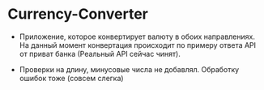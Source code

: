 # Currency-Converter

- Приложение, которое конвертирует валюту в обоих направлениях. На данный момент конвертация происходит по примеру ответа API от приват банка (Реальный API сейчас чинят).

- Проверки на длину, минусовые числа не добавлял. Обработку ошибок тоже (совсем слегка)
